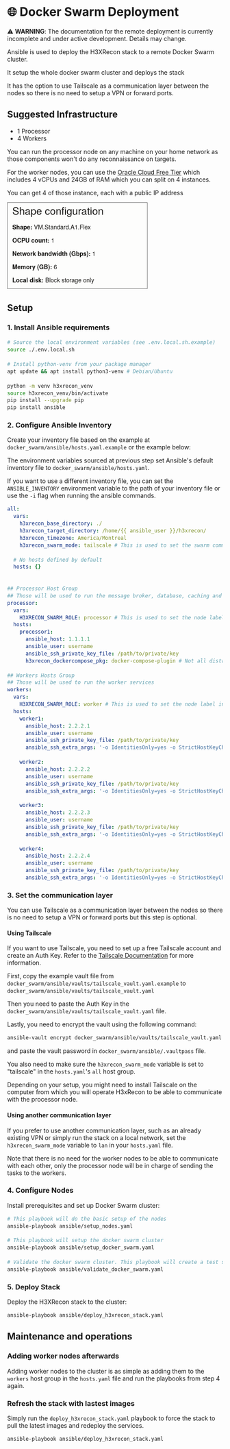 # 🌐 Docker Swarm Deployment

⚠️ **WARNING**: The documentation for the remote deployment is currently incomplete and under active development. Details may change.

Ansible is used to deploy the H3XRecon stack to a remote Docker Swarm cluster.

It setup the whole docker swarm cluster and deploys the stack

It has the option to use Tailscale as a communication layer between the nodes so there is no need to setup a VPN or forward ports.

## Suggested Infrastructure

- 1 Processor
- 4 Workers

You can run the processor node on any machine on your home network as those components won't do any reconnaissance on targets.

For the worker nodes, you can use the [Oracle Cloud Free Tier](https://www.oracle.com/cloud/free/) which includes 4 vCPUs and 24GB of RAM which you can split on 4 instances.

You can get 4 of those instance, each with a public IP address

![Oracle Cloud Free Tier](../docs/assets/oci_free_tier.png)

## Setup

### 1. Install Ansible requirements

```bash
# Source the local environment variables (see .env.local.sh.example)
source ./.env.local.sh

# Install python-venv from your package manager
apt update && apt install python3-venv # Debian/Ubuntu

python -m venv h3xrecon_venv
source h3xrecon_venv/bin/activate
pip install --upgrade pip
pip install ansible
```

### 2. Configure Ansible Inventory

Create your inventory file based on the example at `docker_swarm/ansible/hosts.yaml.example` or the example below:

The environment variables sourced at previous step set Ansible's default inventory file to `docker_swarm/ansible/hosts.yaml`.

If you want to use a different inventory file, you can set the `ANSIBLE_INVENTORY` environment variable to the path of your inventory file or use the `-i` flag when running the ansible commands.

```yaml:docker_swarm/ansible/hosts.yaml
all:
  vars:
    h3xrecon_base_directory: ./
    h3xrecon_target_directory: /home/{{ ansible_user }}/h3xrecon/
    h3xrecon_timezone: America/Montreal
    h3xrecon_swarm_mode: tailscale # This is used to set the swarm communicationmode to tailscale or lan

  # No hosts defined by default
  hosts: {}
    

## Processor Host Group
## Those will be used to run the message broker, database, caching and processor services
processor:
  vars:
    H3XRECON_SWARM_ROLE: processor # This is used to set the node label in docker swarm
  hosts:
    processor1:
      ansible_host: 1.1.1.1
      ansible_user: username
      ansible_ssh_private_key_file: /path/to/private/key
      h3xrecon_dockercompose_pkg: docker-compose-plugin # Not all distros have the same package name so we set it here

## Workers Hosts Group
## Those will be used to run the worker services
workers:
  vars:
    H3XRECON_SWARM_ROLE: worker # This is used to set the node label in docker swarm
  hosts:
    worker1:
      ansible_host: 2.2.2.1
      ansible_user: username
      ansible_ssh_private_key_file: /path/to/private/key
      ansible_ssh_extra_args: '-o IdentitiesOnly=yes -o StrictHostKeyChecking=no'

    worker2:
      ansible_host: 2.2.2.2
      ansible_user: username
      ansible_ssh_private_key_file: /path/to/private/key
      ansible_ssh_extra_args: '-o IdentitiesOnly=yes -o StrictHostKeyChecking=no'

    worker3:
      ansible_host: 2.2.2.3
      ansible_user: username
      ansible_ssh_private_key_file: /path/to/private/key
      ansible_ssh_extra_args: '-o IdentitiesOnly=yes -o StrictHostKeyChecking=no'

    worker4:
      ansible_host: 2.2.2.4
      ansible_user: username
      ansible_ssh_private_key_file: /path/to/private/key
      ansible_ssh_extra_args: '-o IdentitiesOnly=yes -o StrictHostKeyChecking=no'
```

### 3. Set the communication layer

You can use Tailscale as a communication layer between the nodes so there is no need to setup a VPN or forward ports but this step is optional.

#### Using Tailscale

If you want to use Tailscale, you need to set up a free Tailscale account and create an Auth Key. Refer to the [Tailscale Documentation](https://tailscale.com/kb/1204/auth-keys/) for more information.

First, copy the example vault file from `docker_swarm/ansible/vaults/tailscale_vault.yaml.example` to `docker_swarm/ansible/vaults/tailscale_vault.yaml`

Then you need to paste the Auth Key in the `docker_swarm/ansible/vaults/tailscale_vault.yaml` file.

Lastly, you need to encrypt the vault using the following command:

```bash
ansible-vault encrypt docker_swarm/ansible/vaults/tailscale_vault.yaml
```

and paste the vault password in `docker_swarm/ansible/.vaultpass` file.

You also need to make sure the `h3xrecon_swarm_mode` variable is set to "tailscale" in the `hosts.yaml`'s `all` host group.

Depending on your setup, you might need to install Tailscale on the computer from which you will operate H3xRecon to be able to communicate with the processor node.

#### Using another communication layer

If you prefer to use another communication layer, such as an already existing VPN or simply run the stack on a local network, set the `h3xrecon_swarm_mode` variable to `lan` in your `hosts.yaml` file.

Note that there is no need for the worker nodes to be able to communicate with each other, only the processor node will be in charge of sending the tasks to the workers.

### 4. Configure Nodes

Install prerequisites and set up Docker Swarm cluster:

```bash
# This playbook will do the basic setup of the nodes
ansible-playbook ansible/setup_nodes.yaml

# This playbook will setup the docker swarm cluster
ansible-playbook ansible/setup_docker_swarm.yaml

# Validate the docker swarm cluster. This playbook will create a test service to make sure the cluster is working properly.
ansible-playbook ansible/validate_docker_swarm.yaml
```

### 5. Deploy Stack

Deploy the H3XRecon stack to the cluster:

```bash
ansible-playbook ansible/deploy_h3xrecon_stack.yaml
```

## Maintenance and operations

### Adding worker nodes afterwards

Adding worker nodes to the cluster is as simple as adding them to the `workers` host group in the `hosts.yaml` file and run the playbooks from step 4 again.

### Refresh the stack with lastest images

Simply run the `deploy_h3xrecon_stack.yaml` playbook to force the stack to pull the latest images and redeploy the services.

```bash
ansible-playbook ansible/deploy_h3xrecon_stack.yaml
```
